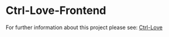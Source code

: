 # Ctrl-Love-Frontend
For further information about this project please see: [Ctrl-Love](https://github.com/ghxst0000/Ctrl-Love)
